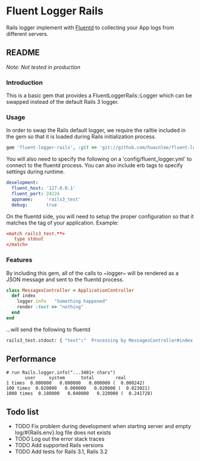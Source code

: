 # Fluent Logger Rails

Rails logger implement with [Fluentd](http://fluentd.org/) to collecting your App logs from different servers.

## README

*Note: Not tested in production*

### Introduction

This is a basic gem that provides a FluentLoggerRails::Logger
which can be swapped instead of the default Rails 3 logger.

### Usage

In order to swap the Rails default logger, we require the railtie included
in the gem so that it is loaded during Rails initialization process.

```ruby
gem 'fluent-logger-rails', :git => 'git://github.com/huacnlee/fluent-logger-rails.git'
```

You will also need to specify the following on a 'config/fluent_logger.yml'
to connect to the fluentd process. You can also include erb tags to specify settings during runtime.

```yaml
development:
  fluent_host: '127.0.0.1'
  fluent_port: 24224
  appname:     'rails3_test'
  debug:       true
```

On the fluentd side, you will need to setup the proper configuration so that it matches
the tag of your application. Example:

```conf
<match rails3_test.**>
   type stdout
</match>
```

### Features

By including this gem, all of the calls to ~logger~ will be rendered as a JSON message
and sent to the fluentd process.

```ruby
class MessagesController < ApplicationController
  def index
    logger.info   "Something happened"
    render :text => "nothing"
  end
end
```

...will send the following to fluentd

```bash
rails3_test.stdout: { "text":"  Processing by MessagesController#index as HTML",  "level":"INFO" }
```

## Performance

```
# run Rails.logger.info("...3481+ chars")
       user     system      total        real
1 times  0.000000   0.000000   0.000000 (  0.000242)
100 times  0.020000   0.000000   0.020000 (  0.023021)
1000 times  0.180000   0.040000   0.220000 (  0.241728)
```

## Todo list

* TODO Fix problem during development when starting server and empty log/#{Rails.env}.log file does not exists
* TODO Log out the error stack traces
* TODO Add supported Rails versions
* TODO Add tests for Rails 3.1, Rails 3.2
